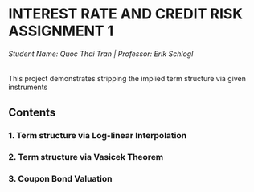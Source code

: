 # INTEREST RATE AND CREDIT RISK ASSIGNMENT 1

###### Student Name: Quoc Thai Tran | Professor: Erik Schlogl

This project demonstrates stripping the implied term structure via given instruments

## Contents

### 1. Term structure via Log-linear Interpolation

### 2. Term structure via Vasicek Theorem

### 3. Coupon Bond Valuation

